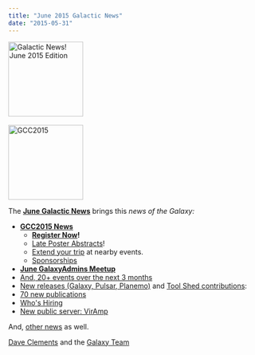 ```yaml
---
title: "June 2015 Galactic News"
date: "2015-05-31"
---
```

<div class='right'>
<a href='/src/galaxy-updates/2015-06/index.md'><img src="/src/images/logos/GalaxyUpdate200.png" alt="Galactic News! June 2015 Edition" width=150 /></a><br /><br />
<a href='/src/galaxy-updates/2015-06/index.md#gcc2015-4-8-july-norwich-uk'><img src="/src/images/logos/GCC2015LogoWide600.png" alt="GCC2015" width="150" /></a><br />
</div>

The **[June Galactic News](/src/galaxy-updates/2015-06/index.md)** brings this *news of the Galaxy:*

* **[GCC2015 News](/src/galaxy-updates/2015-06/index.md#gcc2015-4-8-july-norwich-uk)**
  * **[Register Now](/src/galaxy-updates/2015-06/index.md#registration-is-open)!**
  * [Late Poster Abstracts](/src/galaxy-updates/2015-06/index.md#late-poster-abstracts)!
  * [Extend your trip](/src/galaxy-updates/2015-06/index.md#other-events-near-gcc2015) at nearby events.
  * [Sponsorships](/src/galaxy-updates/2015-06/index.md#gcc2015-sponsorships)
* **[June GalaxyAdmins Meetup](/src/galaxy-updates/2015-06/index.md#june-galaxyadmins-meetup)**
* [And, 20+ events over the next 3 months](/src/galaxy-updates/2015-06/index.md#other-events)
* [New releases (Galaxy, Pulsar, Planemo)](/src/galaxy-updates/2015-06/index.md#releases) and [Tool Shed contributions](/src/galaxy-updates/2015-06/index.md#toolshed-contributions):
* [70 new publications](/src/galaxy-updates/2015-06/index.md#new-papers)
* [Who's Hiring](/src/galaxy-updates/2015-06/index.md#whos-hiring)
* [New public server: VirAmp](/src/galaxy-updates/2015-06/index.md#new-public-galaxy-servers)

And, [other news](/src/galaxy-updates/2015-06/index.md#other-news) as well.

[Dave Clements](/src/people/dave-clements/index.md) and the [Galaxy Team](/src/galaxy-team/index.md)
